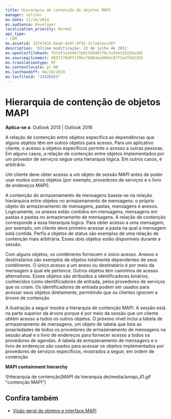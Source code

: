 ```yaml
---
title: Hierarquia de contenção de objetos MAPI
manager: soliver
ms.date: 11/16/2014
ms.audience: Developer
localization_priority: Normal
api_type:
- COM
ms.assetid: 33747835-6eeb-4e07-8f92-3cfa81eecd0f
description: 'Última modificação: 23 de julho de 2011'
ms.openlocfilehash: f5faf3a3d4971b01509d0ff0cfa59451015ba205
ms.sourcegitcommit: 8657170d071f9bcf680aba50b9c07f2a4fb82283
ms.translationtype: MT
ms.contentlocale: pt-BR
ms.lasthandoff: 04/28/2019
ms.locfileid: "33426923"
---
```

# <a name="mapi-object-containment-hierarchy"></a>Hierarquia de contenção de objetos MAPI
  
**Aplica-se a**: Outlook 2013 | Outlook 2016 
  
A relação de contenção entre objetos especifica as dependências que alguns objetos têm em outros objetos para acesso. Para um aplicativo cliente, o acesso a objetos específicos permite o acesso a outras pessoas. Em alguns casos, a relação de contenção entre objetos implementados por um provedor de serviços segue uma hierarquia lógica. Em outros casos, é arbitrário. 
  
Um cliente deve obter acesso a um objeto de sessão MAPI antes de poder usar muitos outros objetos (por exemplo, provedores de serviços e o livro de endereços MAPI).
  
A contenção do armazenamento de mensagens baseia-se na relação hierárquica entre objetos no armazenamento de mensagens: o próprio objeto do armazenamento de mensagens, pastas, mensagens e anexos. Logicamente, os anexos estão contidos em mensagens, mensagens em pastas e pastas no armazenamento de mensagens. A relação de contenção corresponde a essa hierarquia lógica. Para obter acesso a uma mensagem, por exemplo, um cliente deve primeiro acessar a pasta na qual a mensagem está contida. Perfis e objetos de status são exemplos de uma relação de contenção mais arbitrária. Esses dois objetos estão disponíveis durante a sessão. 
  
Com alguns objetos, os contêineres fornecem o único acesso. Anexos e destinatários são exemplos de objetos totalmente dependentes de seus contêineres. O único acesso a um anexo ou destinatário é por meio da mensagem à qual ele pertence. Outros objetos têm caminhos de acesso alternativos. Esses objetos são atribuídos a identificadores binários, conhecidos como identificadores de entrada, pelos provedores de serviços que os criam. Os identificadores de entrada podem ser usados para acessar seus objetos diretamente, permitindo que os clientes ignorem a árvore de contenção. 
  
A ilustração a seguir mostra a hierarquia de contenção MAPI. A sessão está na parte superior da árvore porque é por meio da sessão que um cliente obtém acesso a todos os outros objetos. O próximo nível inclui a tabela de armazenamento de mensagens, um objeto de tabela que lista as propriedades de todos os provedores de armazenamento de mensagens na sessão atual e o livro de endereços para fornecer acesso a todos os provedores de agendas. A tabela de armazenamento de mensagens e o livro de endereços são usados para acessar os objetos implementados por provedores de serviços específicos, mostrados a seguir, em ordem de contenção.
  
**MAPI containment hierarchy**
  
![Hierarquia de contenção]MAPI da hierarquia de(media/amapi_41.gif "contenção MAPI")
  
## <a name="see-also"></a>Confira também

- [Visão geral de objetos e interface MAPI](mapi-object-and-interface-overview.md)

